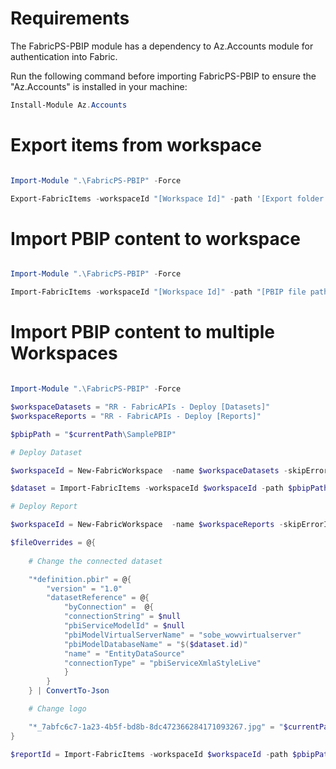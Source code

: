 # Requirements

The FabricPS-PBIP module has a dependency to Az.Accounts module for authentication into Fabric.

Run the following command before importing FabricPS-PBIP to ensure the "Az.Accounts" is installed in your machine:

```powershell
Install-Module Az.Accounts
```

# Export items from workspace

```powershell

Import-Module ".\FabricPS-PBIP" -Force

Export-FabricItems -workspaceId "[Workspace Id]" -path '[Export folder file path]'

```

# Import PBIP content to workspace

```powershell

Import-Module ".\FabricPS-PBIP" -Force

Import-FabricItems -workspaceId "[Workspace Id]" -path "[PBIP file path]"

```

# Import PBIP content to multiple Workspaces

```powershell

Import-Module ".\FabricPS-PBIP" -Force

$workspaceDatasets = "RR - FabricAPIs - Deploy [Datasets]"
$workspaceReports = "RR - FabricAPIs - Deploy [Reports]"

$pbipPath = "$currentPath\SamplePBIP"

# Deploy Dataset

$workspaceId = New-FabricWorkspace  -name $workspaceDatasets -skipErrorIfExists

$dataset = Import-FabricItems -workspaceId $workspaceId -path $pbipPath -filter "*\sales.dataset"

# Deploy Report

$workspaceId = New-FabricWorkspace  -name $workspaceReports -skipErrorIfExists

$fileOverrides = @{
    
    # Change the connected dataset

    "*definition.pbir" = @{
        "version" = "1.0"
        "datasetReference" = @{          
            "byConnection" =  @{
            "connectionString" = $null
            "pbiServiceModelId" = $null
            "pbiModelVirtualServerName" = "sobe_wowvirtualserver"
            "pbiModelDatabaseName" = "$($dataset.id)"                
            "name" = "EntityDataSource"
            "connectionType" = "pbiServiceXmlaStyleLive"
            }
        }
    } | ConvertTo-Json

    # Change logo

    "*_7abfc6c7-1a23-4b5f-bd8b-8dc472366284171093267.jpg" = "$currentPath\sample-resources\logo2.jpg"
}

$reportId = Import-FabricItems -workspaceId $workspaceId -path $pbipPath -filter "*\*.report" -fileOverrides $fileOverrides

```
